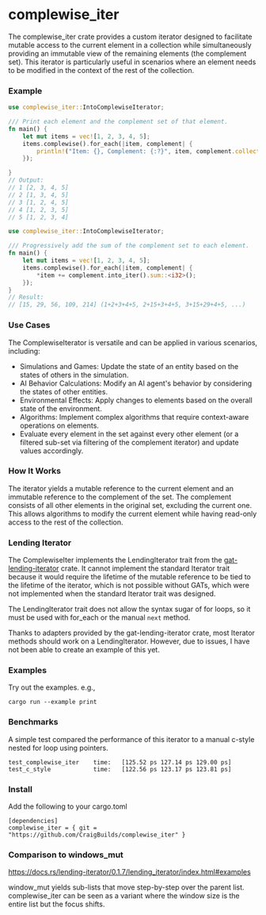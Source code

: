 # complewise_iter
The complewise_iter crate provides a custom iterator designed to facilitate mutable access to the current element in a collection while simultaneously providing an immutable view of the remaining elements (the complement set). This iterator is particularly useful in scenarios where an element needs to be modified in the context of the rest of the collection.

### Example
```rust
use complewise_iter::IntoComplewiseIterator;

/// Print each element and the complement set of that element.
fn main() {
    let mut items = vec![1, 2, 3, 4, 5];
    items.complewise().for_each(|item, complement| {
        println!("Item: {}, Complement: {:?}", item, complement.collect::<Vec<_>>());
    });

}
// Output:
// 1 [2, 3, 4, 5]
// 2 [1, 3, 4, 5]
// 3 [1, 2, 4, 5]
// 4 [1, 2, 3, 5]
// 5 [1, 2, 3, 4]
```

```rust
use complewise_iter::IntoComplewiseIterator;

/// Progressively add the sum of the complement set to each element.
fn main() {
    let mut items = vec![1, 2, 3, 4, 5];
    items.complewise().for_each(|item, complement| {
        *item += complement.into_iter().sum::<i32>();
    });
}
// Result:
// [15, 29, 56, 109, 214] (1+2+3+4+5, 2+15+3+4+5, 3+15+29+4+5, ...)
```

### Use Cases
The ComplewiseIterator is versatile and can be applied in various scenarios, including:

 - Simulations and Games: Update the state of an entity based on the states of others in the simulation.
 - AI Behavior Calculations: Modify an AI agent's behavior by considering the states of other entities.
 - Environmental Effects: Apply changes to elements based on the overall state of the environment.
 - Algorithms: Implement complex algorithms that require context-aware operations on elements.
 - Evaluate every element in the set against every other element (or a filtered sub-set via filtering of the complement iterator) and update values accordingly.

### How It Works
The iterator yields a mutable reference to the current element and an immutable reference to the complement of the set. The complement consists of all other elements in the original set, excluding the current one. This allows algorithms to modify the current element while having read-only access to the rest of the collection.

### Lending Iterator
The ComplewiseIter implements the LendingIterator trait from the [gat-lending-iterator](https://github.com/Crazytieguy/gat-lending-iterator/) crate. It cannot implement the standard Iterator trait because it would require the lifetime of the mutable reference to be tied to the lifetime of the iterator, which is not possible without GATs, which were not implemented when the standard Iterator trait was designed.

The LendingIterator trait does not allow the syntax sugar of for loops, so it must be used with for_each or the manual `next` method.

Thanks to adapters provided by the gat-lending-iterator crate, most Iterator methods should work on a LendingIterator. However, due to issues, I have not been able to create an example of this yet.

### Examples
Try out the examples. e.g., 

```
cargo run --example print
```

### Benchmarks

A simple test compared the performance of this iterator to a manual c-style nested for loop using pointers.

```
test_complewise_iter    time:   [125.52 ps 127.14 ps 129.00 ps]
test_c_style            time:   [122.56 ps 123.17 ps 123.81 ps]
```

### Install

Add the following to your cargo.toml
```
[dependencies]
complewise_iter = { git = "https://github.com/CraigBuilds/complewise_iter" }
```

### Comparison to windows_mut

https://docs.rs/lending-iterator/0.1.7/lending_iterator/index.html#examples

window_mut yields sub-lists that move step-by-step over the parent list. complewise_iter can be seen as a variant where the window size is the entire list but the focus shifts.
